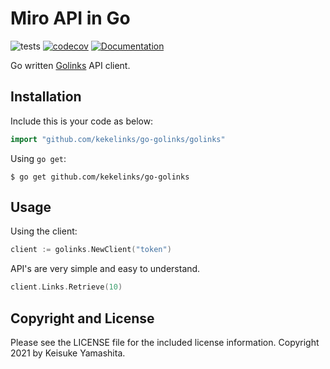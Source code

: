 # Miro API in Go

![tests](https://github.com/kekelinks/go-golinks/workflows/tests/badge.svg)
[![codecov](https://codecov.io/gh/kekelinks/go-golinks/branch/master/graph/badge.svg)](https://codecov.io/gh/kekelinks/go-golinks)
[![Documentation](https://godoc.org/github.com/yangwenmai/how-to-add-badge-in-github-readme?status.svg)](https://pkg.go.dev/mod/github.com/kekelinks/go-golinks)

Go written [Golinks](https://docs.golinks.io/) API client.

## Installation

Include this is your code as below:

```go
import "github.com/kekelinks/go-golinks/golinks"
```

Using `go get`:

```console
$ go get github.com/kekelinks/go-golinks
```

## Usage

Using the client:

```go
client := golinks.NewClient("token")
```

API's are very simple and easy to understand.

```go
client.Links.Retrieve(10)
```

## Copyright and License

Please see the LICENSE file for the included license information.
Copyright 2021 by Keisuke Yamashita.
